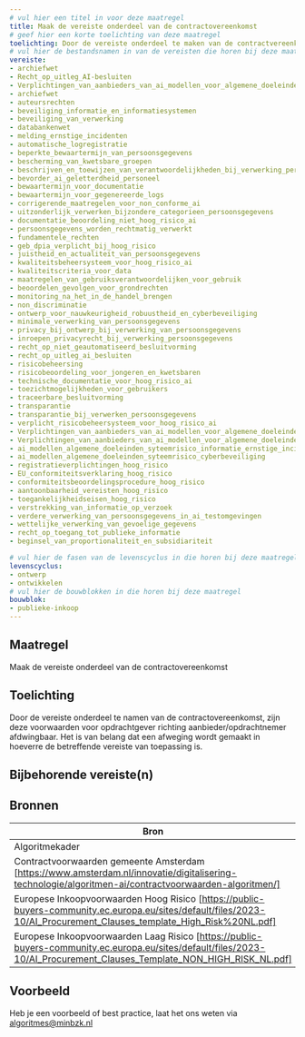 ```yaml
---
# vul hier een titel in voor deze maatregel
title: Maak de vereiste onderdeel van de contractovereenkomst
# geef hier een korte toelichting van deze maatregel
toelichting: Door de vereiste onderdeel te maken van de contractvereenkomst, worden deze contractueel afdwingbaar. 
# vul hier de bestandsnamen in van de vereisten die horen bij deze maatregel
vereiste: 
- archiefwet
- Recht_op_uitleg_AI-besluiten
- Verplichtingen_van_aanbieders_van_ai_modellen_voor_algemene_doeleinden
- archiefwet
- auteursrechten
- beveiliging_informatie_en_informatiesystemen
- beveiliging_van_verwerking
- databankenwet
- melding_ernstige_incidenten
- automatische_logregistratie
- beperkte_bewaartermijn_van_persoonsgegevens
- bescherming_van_kwetsbare_groepen
- beschrijven_en_toewijzen_van_verantwoordelijkheden_bij_verwerking_persoonsgegevens
- bevorder_ai_geletterdheid_personeel
- bewaartermijn_voor_documentatie
- bewaartermijn_voor_gegenereerde_logs
- corrigerende_maatregelen_voor_non_conforme_ai
- uitzonderlijk_verwerken_bijzondere_categorieen_persoonsgegevens 
- documentatie_beoordeling_niet_hoog_risico_ai
- persoonsgegevens_worden_rechtmatig_verwerkt
- fundamentele_rechten
- geb_dpia_verplicht_bij_hoog_risico
- juistheid_en_actualiteit_van_persoonsgegevens
- kwaliteitsbeheersysteem_voor_hoog_risico_ai
- kwaliteitscriteria_voor_data
- maatregelen_van_gebruiksverantwoordelijken_voor_gebruik
- beoordelen_gevolgen_voor_grondrechten
- monitoring_na_het_in_de_handel_brengen
- non_discriminatie
- ontwerp_voor_nauwkeurigheid_robuustheid_en_cyberbeveiliging
- minimale_verwerking_van_persoonsgegevens
- privacy_bij_ontwerp_bij_verwerking_van_persoonsgegevens
- inroepen_privacyrecht_bij_verwerking_persoonsgegevens
- recht_op_niet_geautomatiseerd_besluitvorming
- recht_op_uitleg_ai_besluiten
- risicobeheersing
- risicobeoordeling_voor_jongeren_en_kwetsbaren
- technische_documentatie_voor_hoog_risico_ai
- toezichtmogelijkheden_voor_gebruikers
- traceerbare_besluitvorming
- transparantie
- transparantie_bij_verwerken_persoonsgegevens
- verplicht_risicobeheersysteem_voor_hoog_risico_ai
- Verplichtingen_van_aanbieders_van_ai_modellen_voor_algemene_doeleinden_
- Verplichtingen_van_aanbieders_van_ai_modellen_voor_algemene_doeleinden_met_systeemrisico
- ai_modellen_algemene_doeleinden_syteemrisico_informatie_ernstige_incidenten
- ai_modellen_algemene_doeleinden_syteemrisico_cyberbeveiliging
- registratieverplichtingen_hoog_risico
- EU_conformiteitsverklaring_hoog_risico
- conformiteitsbeoordelingsprocedure_hoog_risico
- aantoonbaarheid_vereisten_hoog_risico
- toegankelijkheidseisen_hoog_risico
- verstrekking_van_informatie_op_verzoek
- verdere_verwerking_van_persoonsgegevens_in_ai_testomgevingen
- wettelijke_verwerking_van_gevoelige_gegevens
- recht_op_toegang_tot_publieke_informatie
- beginsel_van_proportionaliteit_en_subsidiariteit

# vul hier de fasen van de levenscyclus in die horen bij deze maatregel
levenscyclus: 
- ontwerp
- ontwikkelen
# vul hier de bouwblokken in die horen bij deze maatregel
bouwblok: 
- publieke-inkoop
---
```


<!-- Let op! onderstaande regel met 'tags' niet weghalen! Deze maakt automatisch de knopjes op basis van de metadata  -->
<!-- tags -->

## Maatregel
<!-- Vul hier een omschrijving in van wat deze maatregel inhoudt. -->
Maak de vereiste onderdeel van de contractovereenkomst 

## Toelichting
<!-- Geef hier een toelichting van deze maatregel -->
Door de vereiste onderdeel te namen van de contractovereenkomst, zijn deze voorwaarden voor opdrachtgever richting aanbieder/opdrachtnemer afdwingbaar. Het is van belang dat een afweging wordt gemaakt in hoeverre de betreffende vereiste van toepassing is. 

## Bijbehorende vereiste(n)
<!-- Hier volgt een lijst met vereisten op basis van de in de metadata ingevulde vereiste -->

<!-- Let op! onderstaande regel met 'list_vereisten_on_maatregelen_page' niet weghalen! Deze maakt automatisch een lijst van bijbehorende verseisten op basis van de metadata  -->
<!-- list_vereisten_on_maatregelen_page -->

## Bronnen 
<!-- Vul hier de relevante bronnen in voor deze maatregel -->

| Bron                        |
|-----------------------------|
| Algoritmekader |  
| Contractvoorwaarden gemeente Amsterdam [https://www.amsterdam.nl/innovatie/digitalisering-technologie/algoritmen-ai/contractvoorwaarden-algoritmen/] |
| Europese Inkoopvoorwaarden Hoog Risico [https://public-buyers-community.ec.europa.eu/sites/default/files/2023-10/AI_Procurement_Clauses_template_High_Risk%20NL.pdf] |
| Europese Inkoopvoorwaarden Laag Risico [https://public-buyers-community.ec.europa.eu/sites/default/files/2023-10/AI_Procurement_Clauses_Template_NON_HIGH_RISK_NL.pdf] |


## Voorbeeld
<!-- Voeg hier een voorbeeld toe, door er bijvoorbeeld naar te verwijzen -->

Heb je een voorbeeld of best practice, laat het ons weten via [algoritmes@minbzk.nl](mailto:algoritmes@minbzk.nl)
